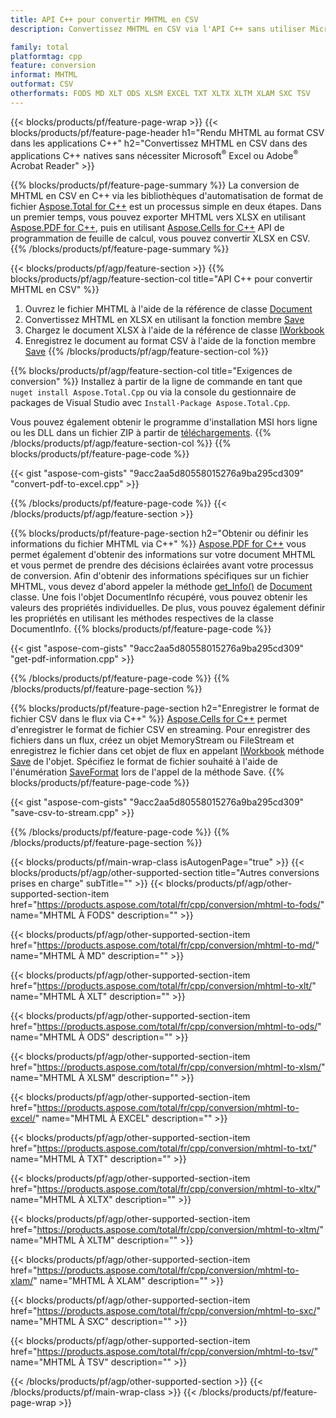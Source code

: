 ```yaml
---
title: API C++ pour convertir MHTML en CSV
description: Convertissez MHTML en CSV via l'API C++ sans utiliser Microsoft Excel ou Adobe Reader

family: total
platformtag: cpp
feature: conversion
informat: MHTML
outformat: CSV
otherformats: FODS MD XLT ODS XLSM EXCEL TXT XLTX XLTM XLAM SXC TSV
---
```

{{< blocks/products/pf/feature-page-wrap >}}
{{< blocks/products/pf/feature-page-header h1="Rendu MHTML au format CSV dans les applications C++" h2="Convertissez MHTML en CSV dans des applications C++ natives sans nécessiter Microsoft<sup>&reg;</sup> Excel ou Adobe<sup>&reg;</sup> Acrobat Reader" >}}

{{% blocks/products/pf/feature-page-summary %}}
La conversion de MHTML en CSV en C++ via les bibliothèques d'automatisation de format de fichier [Aspose.Total for C++](https://products.aspose.com/total/cpp/) est un processus simple en deux étapes. Dans un premier temps, vous pouvez exporter MHTML vers XLSX en utilisant [Aspose.PDF for C++](https://products.aspose.com/pdf/cpp/), puis en utilisant [Aspose.Cells for C++](https://products.aspose.com/cells/cpp/) API de programmation de feuille de calcul, vous pouvez convertir XLSX en CSV. 
{{% /blocks/products/pf/feature-page-summary  %}}

{{< blocks/products/pf/agp/feature-section >}}
{{% blocks/products/pf/agp/feature-section-col title="API C++ pour convertir MHTML en CSV" %}}
1. Ouvrez le fichier MHTML à l'aide de la référence de classe [Document](https://reference.aspose.com/pdf/cpp/class/aspose.pdf.document)
2. Convertissez MHTML en XLSX en utilisant la fonction membre [Save](https://reference.aspose.com/pdf/cpp/class/aspose.pdf.document#a6383c010776212483f51cc41235924db)
3. Chargez le document XLSX à l'aide de la référence de classe [IWorkbook](https://reference.aspose.com/cells/cpp/class/aspose.cells.i_workbook)
4. Enregistrez le document au format CSV à l'aide de la fonction membre [Save](https://reference.aspose.com/cells/cpp/class/aspose.cells.i_workbook#a9460f52a2dec8f4bf623a4905167d997)
{{% /blocks/products/pf/agp/feature-section-col %}}

{{% blocks/products/pf/agp/feature-section-col title="Exigences de conversion" %}}
Installez à partir de la ligne de commande en tant que ```nuget install Aspose.Total.Cpp``` ou via la console du gestionnaire de packages de Visual Studio avec ```Install-Package Aspose.Total.Cpp```.

Vous pouvez également obtenir le programme d'installation MSI hors ligne ou les DLL dans un fichier ZIP à partir de [téléchargements](https://downloads.aspose.com/total/cpp).
{{% /blocks/products/pf/agp/feature-section-col %}}
{{% blocks/products/pf/feature-page-code %}}

{{< gist "aspose-com-gists" "9acc2aa5d80558015276a9ba295cd309" "convert-pdf-to-excel.cpp" >}}



{{% /blocks/products/pf/feature-page-code %}}
{{< /blocks/products/pf/agp/feature-section >}}

{{% blocks/products/pf/feature-page-section  h2="Obtenir ou définir les informations du fichier MHTML via C++" %}}
[Aspose.PDF for C++](https://products.aspose.com/pdf/cpp/) vous permet également d'obtenir des informations sur votre document MHTML et vous permet de prendre des décisions éclairées avant votre processus de conversion. Afin d'obtenir des informations spécifiques sur un fichier MHTML, vous devez d'abord appeler la méthode [get_Info()](https://reference.aspose.com/pdf/cpp/class/aspose.pdf.document#ae7a6ba620499ffa0dbaa5c813ee96c4a) de [Document](https://reference.aspose.com/pdf/cpp/class/aspose.pdf.document) classe. Une fois l'objet DocumentInfo récupéré, vous pouvez obtenir les valeurs des propriétés individuelles. De plus, vous pouvez également définir les propriétés en utilisant les méthodes respectives de la classe DocumentInfo.
{{% blocks/products/pf/feature-page-code %}}

{{< gist "aspose-com-gists" "9acc2aa5d80558015276a9ba295cd309" "get-pdf-information.cpp" >}}

{{% /blocks/products/pf/feature-page-code  %}}
{{% /blocks/products/pf/feature-page-section %}}

{{% blocks/products/pf/feature-page-section  h2="Enregistrer le format de fichier CSV dans le flux via C++" %}}
[Aspose.Cells for C++](https://products.aspose.com/cells/net/) permet d'enregistrer le format de fichier CSV en streaming. Pour enregistrer des fichiers dans un flux, créez un objet MemoryStream ou FileStream et enregistrez le fichier dans cet objet de flux en appelant [IWorkbook](https://reference.aspose.com/cells/cpp/class/aspose.cells.i_workbook) méthode [Save](https://reference.aspose.com/cells/cpp/class/aspose.cells.i_workbook#a77072cfb929787df9ad1f38b02f58349) de l'objet. Spécifiez le format de fichier souhaité à l'aide de l'énumération [SaveFormat](https://reference.aspose.com/cells/cpp/namespace/aspose.cells#a11cae527e4e68f1adcac8f47ea64481a) lors de l'appel de la méthode Save.
{{% blocks/products/pf/feature-page-code %}}

{{< gist "aspose-com-gists" "9acc2aa5d80558015276a9ba295cd309" "save-csv-to-stream.cpp" >}}

{{% /blocks/products/pf/feature-page-code  %}}
{{% /blocks/products/pf/feature-page-section %}}

{{< blocks/products/pf/main-wrap-class isAutogenPage="true" >}}
{{< blocks/products/pf/agp/other-supported-section title="Autres conversions prises en charge" subTitle="" >}}
{{< blocks/products/pf/agp/other-supported-section-item href="https://products.aspose.com/total/fr/cpp/conversion/mhtml-to-fods/" name="MHTML À FODS" description="" >}}

{{< blocks/products/pf/agp/other-supported-section-item href="https://products.aspose.com/total/fr/cpp/conversion/mhtml-to-md/" name="MHTML À MD" description="" >}}

{{< blocks/products/pf/agp/other-supported-section-item href="https://products.aspose.com/total/fr/cpp/conversion/mhtml-to-xlt/" name="MHTML À XLT" description="" >}}

{{< blocks/products/pf/agp/other-supported-section-item href="https://products.aspose.com/total/fr/cpp/conversion/mhtml-to-ods/" name="MHTML À ODS" description="" >}}

{{< blocks/products/pf/agp/other-supported-section-item href="https://products.aspose.com/total/fr/cpp/conversion/mhtml-to-xlsm/" name="MHTML À XLSM" description="" >}}

{{< blocks/products/pf/agp/other-supported-section-item href="https://products.aspose.com/total/fr/cpp/conversion/mhtml-to-excel/" name="MHTML À EXCEL" description="" >}}

{{< blocks/products/pf/agp/other-supported-section-item href="https://products.aspose.com/total/fr/cpp/conversion/mhtml-to-txt/" name="MHTML À TXT" description="" >}}

{{< blocks/products/pf/agp/other-supported-section-item href="https://products.aspose.com/total/fr/cpp/conversion/mhtml-to-xltx/" name="MHTML À XLTX" description="" >}}

{{< blocks/products/pf/agp/other-supported-section-item href="https://products.aspose.com/total/fr/cpp/conversion/mhtml-to-xltm/" name="MHTML À XLTM" description="" >}}

{{< blocks/products/pf/agp/other-supported-section-item href="https://products.aspose.com/total/fr/cpp/conversion/mhtml-to-xlam/" name="MHTML À XLAM" description="" >}}

{{< blocks/products/pf/agp/other-supported-section-item href="https://products.aspose.com/total/fr/cpp/conversion/mhtml-to-sxc/" name="MHTML À SXC" description="" >}}

{{< blocks/products/pf/agp/other-supported-section-item href="https://products.aspose.com/total/fr/cpp/conversion/mhtml-to-tsv/" name="MHTML À TSV" description="" >}}


{{< /blocks/products/pf/agp/other-supported-section >}}
{{< /blocks/products/pf/main-wrap-class >}}
{{< /blocks/products/pf/feature-page-wrap >}}